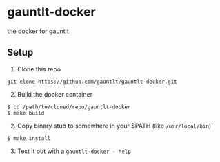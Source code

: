 # gauntlt-docker
the docker for gauntlt


## Setup

1. Clone this repo
  ```
  git clone https://github.com/gauntlt/gauntlt-docker.git
  ```

2. Build the docker container

  ```
  $ cd /path/to/cloned/repo/gauntlt-docker
  $ make build
  ```

2. Copy binary stub to somewhere in your $PATH (like `/usr/local/bin`)`
  ```
  $ make install
  ```

3. Test it out with a `gauntlt-docker --help`

